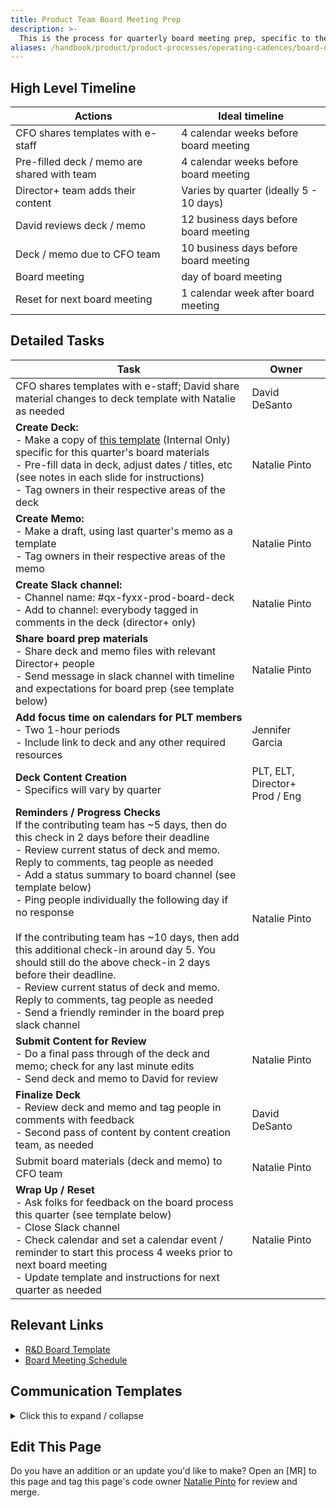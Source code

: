 ```yaml
---
title: Product Team Board Meeting Prep
description: >-
  This is the process for quarterly board meeting prep, specific to the Product / R&D Org. This process is revisited on a quarterly basis and aligns with the [broader company process](/handbook/board-meetings/#board-and-committee-composition). Feedback always welcome!
aliases: /handbook/product/product-processes/operating-cadences/board-deck-prep
---
```


## High Level Timeline

|Actions| Ideal timeline |
|---|---|
| CFO shares templates with e-staff | 4 calendar weeks before board meeting |
| Pre-filled deck / memo are shared with team | 4 calendar weeks before board meeting |
| Director+ team adds their content | Varies by quarter (ideally 5 - 10 days) |
| David reviews deck / memo | 12 business days before board meeting |
| Deck / memo due to CFO team | 10 business days before board meeting |
| Board meeting | day of board meeting |
| Reset for next board meeting | 1 calendar week after board meeting |

## Detailed Tasks

| Task | Owner |
|---|---|
| CFO shares templates with e-staff; David share material changes to deck template with Natalie as needed | David DeSanto  |
| **Create Deck:** <br>- Make a copy of [this template](https://docs.google.com/presentation/d/1ayT3mYTGXUXdkF7jz0tgpyxin0SAd_dZ3u4wYL-0Yws/edit#slide=id.g21fe51b87f5_0_0) (Internal Only) specific for this quarter's board materials<br> - Pre-fill data in deck, adjust dates / titles, etc (see notes in each slide for instructions)<br> - Tag owners in their respective areas of the deck | Natalie Pinto  |
| **Create Memo:** <br> - Make a draft, using last quarter's memo as a template<br> - Tag owners in their respective areas of the memo |  Natalie Pinto |
| **Create Slack channel:** <br> - Channel name: #qx-fyxx-prod-board-deck <br >- Add to channel: everybody tagged in comments in the deck (director+ only) | Natalie Pinto  |
| **Share board prep materials** <br> - Share deck and memo files with relevant Director+ people <br> - Send message in slack channel with timeline and expectations for board prep (see template below) | Natalie Pinto |
| **Add focus time on calendars for PLT members**<br> - Two 1-hour periods<br> - Include link to deck and any other required resources | Jennifer Garcia |
| **Deck Content Creation** <br>- Specifics will vary by quarter | PLT, ELT, Director+ Prod / Eng  |
| **Reminders / Progress Checks** <br> If the contributing team has ~5 days, then do this check in 2 days before their deadline <br> - Review current status of deck and memo. Reply to comments, tag people as needed<br> - Add a status summary to board channel (see template below)<br> - Ping people individually the following day if no response <br> <br> If the contributing team has ~10 days, then add this additional check-in around day 5. You should still do the above check-in 2 days before their deadline. <br> - Review current status of deck and memo. Reply to comments, tag people as needed<br> - Send a friendly reminder in the board prep slack channel |  Natalie Pinto |
| **Submit Content for Review**<br> - Do a final pass through of the deck and memo; check for any last minute edits<br> - Send deck and memo to David for review | Natalie Pinto  |
| **Finalize Deck**<br> - Review deck and memo and tag people in comments with feedback<br> - Second pass of content by content creation team, as needed | David DeSanto  |
| Submit board materials (deck and memo) to CFO team |  Natalie Pinto |
| **Wrap Up / Reset**<br> - Ask folks for feedback on the board process this quarter (see template below)<br> - Close Slack channel<br> - Check calendar and set a calendar event / reminder to start this process 4 weeks prior to next board meeting<br> - Update template and instructions for next quarter as needed | Natalie Pinto |

## Relevant Links

- [R&D Board Template](https://docs.google.com/presentation/d/1ayT3mYTGXUXdkF7jz0tgpyxin0SAd_dZ3u4wYL-0Yws/edit#slide=id.g21fe51b87f5_0_0)
- [Board Meeting Schedule](/handbook/board-meetings/#board-meeting-schedule)

## Communication Templates

<p>
<details>
<summary>Click this to expand / collapse </summary>

### Slack Message: Board Prep Intro

```markdown
I've started this channel so we have a place to discuss updates to the Qx-FYxx board deck [link].

Our goal is to have the deck updated by xx-xx so David can review and provide feedback before the company-wide deadline of xx-xx.

I've tagged each of you for updates in the comments of the relevant slide. A couple notes:

- Don't worry too much about formatting. I'll tidy everything up as needed.
- Reminder that the audience for this deck is Director+.
```

### Slack Message: Status Update

```markdown
Hey all, here's the latest status for the board deck. Reminder that we're trying to have this complete by the end of the day on xx-xx (pacific time).

Incomplete slides
1. Slide 1: xyz
2. Slide 3: xyz
3. …

Next steps
…

Material changes to be aware of
…
```

### Slack Message: Feedback Request

```text
The board content is all wrapped up for Qx! Thank you all for your work in putting these materials together. I'm going to close this slack channel since it's no longer needed. Feedback is always welcome - please let me know if you have any thoughts (positive or negative) about the board prep process.
```

</details>
</p>

## Edit This Page

Do you have an addition or an update you'd like to make? Open an [MR] to this page and tag this page's code owner [Natalie Pinto](https://gitlab.com/natalie.pinto) for review and merge.
